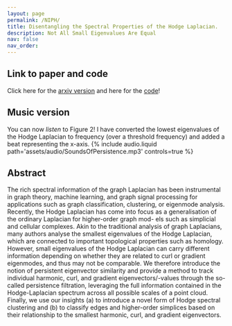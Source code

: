 ```yaml
---
layout: page
permalink: /NIPH/
title: Disentangling the Spectral Properties of the Hodge Laplacian.
description: Not All Small Eigenvalues Are Equal
nav: false
nav_order: 
---
```

## Link to paper and code

Click here for the <a href='https://arxiv.org/abs/2311.14427'>arxiv version</a> and here for the <a href='https://git.rwth-aachen.de/netsci/2024-disentangling-the-spectral-properties-of-the-hodge-laplacian'>code</a>! 

## Music version

You can now _listen_ to Figure 2! I have converted the lowest eigenvalues of the Hodge Laplacian to frequency (over a threshold frequency) and added a beat representing the x-axis.
{% include audio.liquid path='assets/audio/SoundsOfPersistence.mp3' controls=true %}
## Abstract
The rich spectral information of the graph Laplacian has been instrumental in graph theory, machine learning, and graph signal processing for applications such as graph classification, clustering, or eigenmode analysis. Recently, the Hodge Laplacian has come into focus as a generalisation of the ordinary Laplacian for higher-order graph mod- els such as simplicial and cellular complexes. Akin to the traditional analysis of graph Laplacians, many authors analyse the smallest eigenvalues of the Hodge Laplacian, which are connected to important topological properties such as homology. However, small eigenvalues of the Hodge Laplacian can carry different information depending on whether they are related to curl or gradient eigenmodes, and thus may not be comparable. We therefore introduce the notion of persistent eigenvector similarity and provide a method to track individual harmonic, curl, and gradient eigenvectors/-values through the so-called persistence filtration, leveraging the full information contained in the Hodge-Laplacian spectrum across all possible scales of a point cloud. Finally, we use our insights (a) to introduce a novel form of Hodge spectral clustering and (b) to classify edges and higher-order simplices based on their relationship to the smallest harmonic, curl, and gradient eigenvectors.